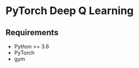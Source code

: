 PyTorch Deep Q Learning
=======================================================

## Requirements
* Python >= 3.6
* PyTorch
* gym
